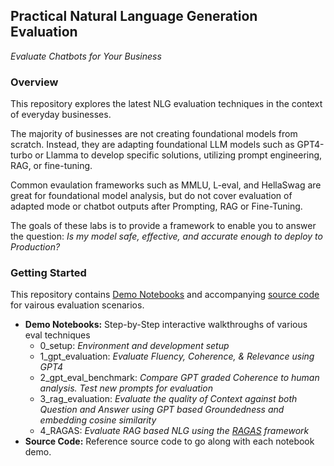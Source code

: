 ## **Practical Natural Language Generation Evaluation**  
 _Evaluate Chatbots for Your Business_  

### **Overview**
This repository explores the latest NLG evaluation techniques in the context of everyday businesses.

The majority of businesses are not creating foundational models from scratch. Instead, they are adapting foundational LLM models such as GPT4-turbo or Llamma to develop specific solutions, utilizing prompt engineering, RAG, or fine-tuning.

Common evaulation frameworks such as MMLU, L-eval, and HellaSwag are great for foundational model analysis, but do not cover evaluation of adapted mode or chatbot outputs after Prompting, RAG or Fine-Tuning.  

The goals of these labs is to provide a framework to enable you to answer the question: _Is my model safe, effective, and accurate enough to deploy to Production?_

### **Getting Started**  
This repository contains [Demo Notebooks](./demo_notebooks/) and accompanying [source code](./src/) for vairous evaluation scenarios.  
  
- **Demo Notebooks:** Step-by-Step interactive walkthroughs of various eval techniques
  - 0_setup: _Environment and development setup_
  - 1_gpt_evaluation: _Evaluate Fluency, Coherence, & Relevance using GPT4_
  - 2_gpt_eval_benchmark: _Compare GPT graded Coherence to human analysis. Test new prompts for evaluation_
  - 3_rag_evaluation: _Evaluate the quality of Context against both Question and Answer using GPT based Groundedness and embedding cosine similarity_
  - 4_RAGAS: _Evaluate RAG based NLG using the [RAGAS](https://github.com/explodinggradients/ragas) framework_
- **Source Code:** Reference source code to go along with each notebook demo.


